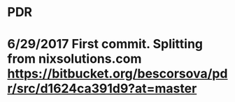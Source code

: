 # PDR

# 6/29/2017 First commit. Splitting from nixsolutions.com https://bitbucket.org/bescorsova/pdr/src/d1624ca391d9?at=master

